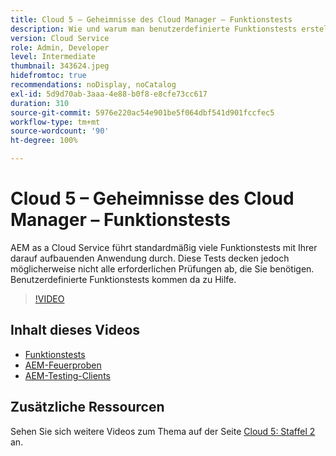 ```yaml
---
title: Cloud 5 – Geheimnisse des Cloud Manager – Funktionstests
description: Wie und warum man benutzerdefinierte Funktionstests erstellt
version: Cloud Service
role: Admin, Developer
level: Intermediate
thumbnail: 343624.jpeg
hidefromtoc: true
recommendations: noDisplay, noCatalog
exl-id: 5d9d70ab-3aaa-4e88-b0f8-e8cfe73cc617
duration: 310
source-git-commit: 5976e220ac54e901be5f064dbf541d901fccfec5
workflow-type: tm+mt
source-wordcount: '90'
ht-degree: 100%

---
```


# Cloud 5 – Geheimnisse des Cloud Manager – Funktionstests

AEM as a Cloud Service führt standardmäßig viele Funktionstests mit Ihrer darauf aufbauenden Anwendung durch. Diese Tests decken jedoch möglicherweise nicht alle erforderlichen Prüfungen ab, die Sie benötigen. Benutzerdefinierte Funktionstests kommen da zu Hilfe.

>[!VIDEO](https://video.tv.adobe.com/v/343624?quality=12&learn=on)

## Inhalt dieses Videos

+ [Funktionstests](https://experienceleague.adobe.com/docs/experience-manager-cloud-service/content/implementing/using-cloud-manager/test-results/functional-testing.html?lang=de)
+ [AEM-Feuerproben](https://github.com/adobe/aem-test-samples/)
+ [AEM-Testing-Clients](https://github.com/adobe/aem-testing-clients/)

## Zusätzliche Ressourcen

Sehen Sie sich weitere Videos zum Thema auf der Seite [Cloud 5: Staffel 2](../cloud5-season-2.md) an.
